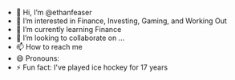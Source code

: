 - 👋 Hi, I’m @ethanfeaser
- 👀 I’m interested in Finance, Investing, Gaming, and Working Out
- 🌱 I’m currently learning Finance
- 💞️ I’m looking to collaborate on ...
- 📫 How to reach me 
- 😄 Pronouns:
- ⚡ Fun fact: I've played ice hockey for 17 years

<!---
ethanfeaser/ethanfeaser is a ✨ special ✨ repository because its `README.md` (this file) appears on your GitHub profile.
You can click the Preview link to take a look at your changes.
--->
